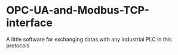 # OPC-UA-and-Modbus-TCP-interface
A little software for exchanging datas with any industrial PLC in this protocols
